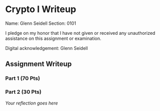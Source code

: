 # Crypto I Writeup

Name: Glenn Seidell
Section: 0101

I pledge on my honor that I have not given or received any unauthorized
assistance on this assignment or examination.

Digital acknowledgement: Glenn Seidell

## Assignment Writeup

### Part 1 (70 Pts)

### Part 2 (30 Pts)

*Your reflection goes here*
